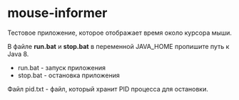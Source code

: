 # mouse-informer

Тестовое приложение, которое отображает время около курсора мыши.

В файле **run.bat** и **stop.bat** в переменной JAVA_HOME пропишите путь к Java 8. 

- run.bat - запуск приложения
- stop.bat - остановка приложения

Файл pid.txt - файл, который хранит PID процесса для остановки.
